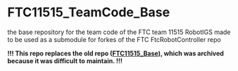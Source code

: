 # FTC11515_TeamCode_Base
the base repository for the team code of the FTC team 11515 RobotIGS made to be used as a submodule for forkes of the FTC FtcRobotController repo

**!!! This repo replaces the old repo ([FTC11515_Base](https://github.com/RobotIGS/FTC11515_Base)), which was archived because it was difficult to maintain. !!!**

